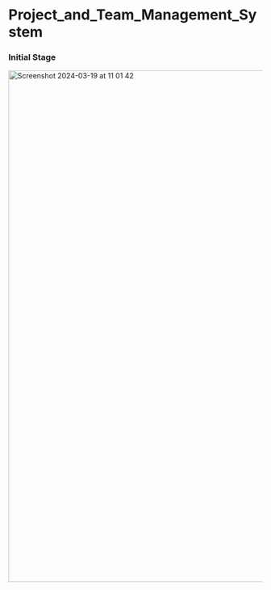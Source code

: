 # Project_and_Team_Management_System
### Initial Stage

<img width="1013" alt="Screenshot 2024-03-19 at 11 01 42" src="https://github.com/D6-80696-HrishikeshKalekinge-DAC/Project_and_Team_Management_System/assets/144462460/2e484512-d140-4b20-ab7f-438dc38f3d16">
